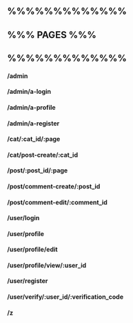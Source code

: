 ## %%%%%%%%%%%%%
## %%% PAGES %%%
## %%%%%%%%%%%%%
####
#### /admin
#### /admin/a-login
#### /admin/a-profile
#### /admin/a-register
####
#### /cat/:cat_id/:page
#### /cat/post-create/:cat_id
####
#### /post/:post_id/:page
#### /post/comment-create/:post_id
#### /post/comment-edit/:comment_id
####
#### /user/login
#### /user/profile
#### /user/profile/edit
#### /user/profile/view/:user_id
#### /user/register
#### /user/verify/:user_id/:verification_code

#### /z